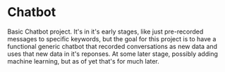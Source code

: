 # Chatbot
Basic Chatbot project. It's in it's early stages, like just pre-recorded messages to specific keywords, but the goal for this project is to have a functional generic chatbot that recorded conversations as new data and uses that new data in it's reponses. At some later stage, possibly adding machine learning, but as of yet that's for much later.
